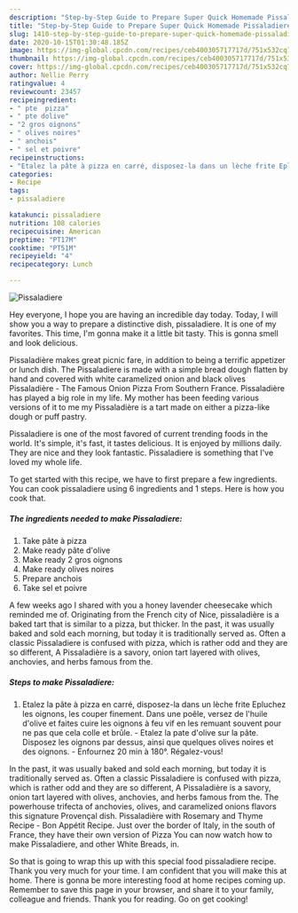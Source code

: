 ```yaml
---
description: "Step-by-Step Guide to Prepare Super Quick Homemade Pissaladiere"
title: "Step-by-Step Guide to Prepare Super Quick Homemade Pissaladiere"
slug: 1410-step-by-step-guide-to-prepare-super-quick-homemade-pissaladiere
date: 2020-10-15T01:30:48.185Z
image: https://img-global.cpcdn.com/recipes/ceb400305717717d/751x532cq70/pissaladiere-photo-principale-de-la-recette.jpg
thumbnail: https://img-global.cpcdn.com/recipes/ceb400305717717d/751x532cq70/pissaladiere-photo-principale-de-la-recette.jpg
cover: https://img-global.cpcdn.com/recipes/ceb400305717717d/751x532cq70/pissaladiere-photo-principale-de-la-recette.jpg
author: Nellie Perry
ratingvalue: 4
reviewcount: 23457
recipeingredient:
- " pte  pizza"
- " pte dolive"
- "2 gros oignons"
- " olives noires"
- " anchois"
- " sel et poivre"
recipeinstructions:
- "Etalez la pâte à pizza en carré, disposez-la dans un lèche frite Epluchez les oignons, les couper finement. Dans une poêle, versez de l&#39;huile d&#39;olive et faites cuire les oignons à feu vif en les remuant souvent pour ne pas que cela colle et brûle. Etalez la pate d&#39;olive sur la pâte. Disposez les oignons par dessus, ainsi que quelques olives noires et des oignons. Enfournez 20 min à 180°. Régalez-vous!"
categories:
- Recipe
tags:
- pissaladiere

katakunci: pissaladiere 
nutrition: 108 calories
recipecuisine: American
preptime: "PT17M"
cooktime: "PT51M"
recipeyield: "4"
recipecategory: Lunch

---
```



![Pissaladiere](https://img-global.cpcdn.com/recipes/ceb400305717717d/751x532cq70/pissaladiere-photo-principale-de-la-recette.jpg)

Hey everyone, I hope you are having an incredible day today. Today, I will show you a way to prepare a distinctive dish, pissaladiere. It is one of my favorites. This time, I'm gonna make it a little bit tasty. This is gonna smell and look delicious.

Pissaladière makes great picnic fare, in addition to being a terrific appetizer or lunch dish. The Pissaladiere is made with a simple bread dough flatten by hand and covered with white caramelized onion and black olives Pissaladière - The Famous Onion Pizza From Southern France. Pissaladière has played a big role in my life. My mother has been feeding various versions of it to me my Pissaladière is a tart made on either a pizza-like dough or puff pastry.

Pissaladiere is one of the most favored of current trending foods in the world. It's simple, it's fast, it tastes delicious. It is enjoyed by millions daily. They are nice and they look fantastic. Pissaladiere is something that I've loved my whole life.


To get started with this recipe, we have to first prepare a few ingredients. You can cook pissaladiere using 6 ingredients and 1 steps. Here is how you cook that.

<!--inarticleads1-->

##### The ingredients needed to make Pissaladiere:

1. Take  pâte à pizza
1. Make ready  pâte d&#39;olive
1. Make ready 2 gros oignons
1. Make ready  olives noires
1. Prepare  anchois
1. Take  sel et poivre


A few weeks ago I shared with you a honey lavender cheesecake which reminded me of. Originating from the French city of Nice, pissaladière is a baked tart that is similar to a pizza, but thicker. In the past, it was usually baked and sold each morning, but today it is traditionally served as. Often a classic Pissaladiere is confused with pizza, which is rather odd and they are so different, A Pissaladière is a savory, onion tart layered with olives, anchovies, and herbs famous from the. 

<!--inarticleads2-->

##### Steps to make Pissaladiere:

1. Etalez la pâte à pizza en carré, disposez-la dans un lèche frite Epluchez les oignons, les couper finement. Dans une poêle, versez de l&#39;huile d&#39;olive et faites cuire les oignons à feu vif en les remuant souvent pour ne pas que cela colle et brûle. - Etalez la pate d&#39;olive sur la pâte. Disposez les oignons par dessus, ainsi que quelques olives noires et des oignons. - Enfournez 20 min à 180°. Régalez-vous!


In the past, it was usually baked and sold each morning, but today it is traditionally served as. Often a classic Pissaladiere is confused with pizza, which is rather odd and they are so different, A Pissaladière is a savory, onion tart layered with olives, anchovies, and herbs famous from the. The powerhouse trifecta of anchovies, olives, and caramelized onions flavors this signature Provençal dish. Pissaladière with Rosemary and Thyme Recipe - Bon Appétit Recipe. Just over the border of Italy, in the south of France, they have their own version of Pizza You can now watch how to make Pissaladiere, and other White Breads, in. 

So that is going to wrap this up with this special food pissaladiere recipe. Thank you very much for your time. I am confident that you will make this at home. There is gonna be more interesting food at home recipes coming up. Remember to save this page in your browser, and share it to your family, colleague and friends. Thank you for reading. Go on get cooking!
